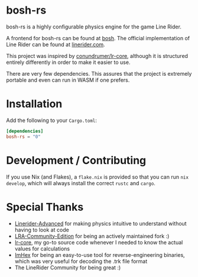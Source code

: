 
# bosh-rs

bosh-rs is a highly configurable physics engine for the game Line Rider.

A frontend for bosh-rs can be found at [bosh]. The official implementation
of Line Rider can be found at [linerider.com].

This project was inspired by [conundrumer/lr-core], although it is structured
entirely differently in order to make it easier to use.

There are very few dependencies.
This assures that the project is extremely portable and
even can run in WASM if one prefers.

# Installation

Add the following to your `Cargo.toml`:
```toml
[dependencies]
bosh-rs = "0"
```

# Development / Contributing

If you use Nix (and Flakes), a `flake.nix` is provided so that you can run `nix develop`, which will always install the correct `rustc` and `cargo`.

# Special Thanks

 * [Linerider-Advanced][lra] for making physics intuitive to
   understand without having to look at code
 * [LRA-Community-Edition][lra-ce] for being an actively maintained fork :)
 * [lr-core][conundrumer/lr-core], my go-to source code whenever I needed 
   to know the actual values for calculations
 * [ImHex] for being an easy-to-use tool for reverse-engineering binaries,
   which was very useful for decoding the .trk file format
 * The LineRider Community for being great :)

[bosh]: https://github.com/deanveloper/bosh
[conundrumer/lr-core]: https://github.com/conundrumer/lr-core
[serde]: https://serde.rs/
[linerider.com]: https://linerider.com/
[lra-ce]: https://github.com/RatherBeLunar/LRA-Community-Edition
[lra]: https://github.com/jealouscloud/linerider-advanced
[ImHex]: https://imhex.werwolv.net/
